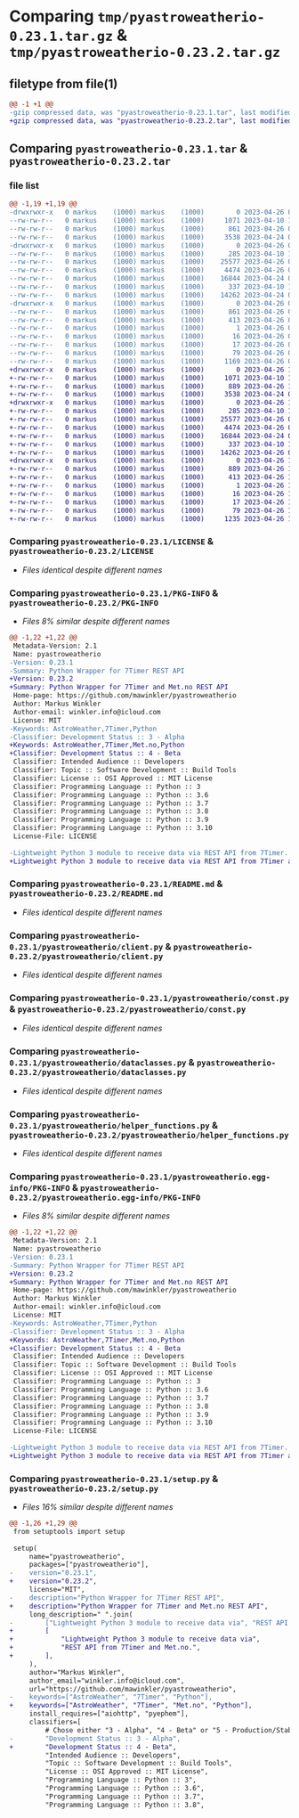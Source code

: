 # Comparing `tmp/pyastroweatherio-0.23.1.tar.gz` & `tmp/pyastroweatherio-0.23.2.tar.gz`

## filetype from file(1)

```diff
@@ -1 +1 @@
-gzip compressed data, was "pyastroweatherio-0.23.1.tar", last modified: Wed Apr 26 03:45:55 2023, max compression
+gzip compressed data, was "pyastroweatherio-0.23.2.tar", last modified: Wed Apr 26 14:11:23 2023, max compression
```

## Comparing `pyastroweatherio-0.23.1.tar` & `pyastroweatherio-0.23.2.tar`

### file list

```diff
@@ -1,19 +1,19 @@
-drwxrwxr-x   0 markus    (1000) markus    (1000)        0 2023-04-26 03:45:55.960012 pyastroweatherio-0.23.1/
--rw-rw-r--   0 markus    (1000) markus    (1000)     1071 2023-04-10 18:40:11.000000 pyastroweatherio-0.23.1/LICENSE
--rw-rw-r--   0 markus    (1000) markus    (1000)      861 2023-04-26 03:45:55.960012 pyastroweatherio-0.23.1/PKG-INFO
--rw-rw-r--   0 markus    (1000) markus    (1000)     3538 2023-04-24 06:36:59.000000 pyastroweatherio-0.23.1/README.md
-drwxrwxr-x   0 markus    (1000) markus    (1000)        0 2023-04-26 03:45:55.956012 pyastroweatherio-0.23.1/pyastroweatherio/
--rw-rw-r--   0 markus    (1000) markus    (1000)      285 2023-04-10 18:40:11.000000 pyastroweatherio-0.23.1/pyastroweatherio/__init__.py
--rw-rw-r--   0 markus    (1000) markus    (1000)    25577 2023-04-26 03:44:28.000000 pyastroweatherio-0.23.1/pyastroweatherio/client.py
--rw-rw-r--   0 markus    (1000) markus    (1000)     4474 2023-04-26 03:44:35.000000 pyastroweatherio-0.23.1/pyastroweatherio/const.py
--rw-rw-r--   0 markus    (1000) markus    (1000)    16844 2023-04-24 06:36:59.000000 pyastroweatherio-0.23.1/pyastroweatherio/dataclasses.py
--rw-rw-r--   0 markus    (1000) markus    (1000)      337 2023-04-10 18:40:11.000000 pyastroweatherio-0.23.1/pyastroweatherio/errors.py
--rw-rw-r--   0 markus    (1000) markus    (1000)    14262 2023-04-24 06:36:59.000000 pyastroweatherio-0.23.1/pyastroweatherio/helper_functions.py
-drwxrwxr-x   0 markus    (1000) markus    (1000)        0 2023-04-26 03:45:55.960012 pyastroweatherio-0.23.1/pyastroweatherio.egg-info/
--rw-rw-r--   0 markus    (1000) markus    (1000)      861 2023-04-26 03:45:55.000000 pyastroweatherio-0.23.1/pyastroweatherio.egg-info/PKG-INFO
--rw-rw-r--   0 markus    (1000) markus    (1000)      413 2023-04-26 03:45:55.000000 pyastroweatherio-0.23.1/pyastroweatherio.egg-info/SOURCES.txt
--rw-rw-r--   0 markus    (1000) markus    (1000)        1 2023-04-26 03:45:55.000000 pyastroweatherio-0.23.1/pyastroweatherio.egg-info/dependency_links.txt
--rw-rw-r--   0 markus    (1000) markus    (1000)       16 2023-04-26 03:45:55.000000 pyastroweatherio-0.23.1/pyastroweatherio.egg-info/requires.txt
--rw-rw-r--   0 markus    (1000) markus    (1000)       17 2023-04-26 03:45:55.000000 pyastroweatherio-0.23.1/pyastroweatherio.egg-info/top_level.txt
--rw-rw-r--   0 markus    (1000) markus    (1000)       79 2023-04-26 03:45:55.960012 pyastroweatherio-0.23.1/setup.cfg
--rw-rw-r--   0 markus    (1000) markus    (1000)     1169 2023-04-26 03:45:17.000000 pyastroweatherio-0.23.1/setup.py
+drwxrwxr-x   0 markus    (1000) markus    (1000)        0 2023-04-26 14:11:23.475766 pyastroweatherio-0.23.2/
+-rw-rw-r--   0 markus    (1000) markus    (1000)     1071 2023-04-10 18:40:11.000000 pyastroweatherio-0.23.2/LICENSE
+-rw-rw-r--   0 markus    (1000) markus    (1000)      889 2023-04-26 14:11:23.475766 pyastroweatherio-0.23.2/PKG-INFO
+-rw-rw-r--   0 markus    (1000) markus    (1000)     3538 2023-04-24 06:36:59.000000 pyastroweatherio-0.23.2/README.md
+drwxrwxr-x   0 markus    (1000) markus    (1000)        0 2023-04-26 14:11:23.475766 pyastroweatherio-0.23.2/pyastroweatherio/
+-rw-rw-r--   0 markus    (1000) markus    (1000)      285 2023-04-10 18:40:11.000000 pyastroweatherio-0.23.2/pyastroweatherio/__init__.py
+-rw-rw-r--   0 markus    (1000) markus    (1000)    25577 2023-04-26 03:44:28.000000 pyastroweatherio-0.23.2/pyastroweatherio/client.py
+-rw-rw-r--   0 markus    (1000) markus    (1000)     4474 2023-04-26 03:44:35.000000 pyastroweatherio-0.23.2/pyastroweatherio/const.py
+-rw-rw-r--   0 markus    (1000) markus    (1000)    16844 2023-04-24 06:36:59.000000 pyastroweatherio-0.23.2/pyastroweatherio/dataclasses.py
+-rw-rw-r--   0 markus    (1000) markus    (1000)      337 2023-04-10 18:40:11.000000 pyastroweatherio-0.23.2/pyastroweatherio/errors.py
+-rw-rw-r--   0 markus    (1000) markus    (1000)    14262 2023-04-26 04:29:12.000000 pyastroweatherio-0.23.2/pyastroweatherio/helper_functions.py
+drwxrwxr-x   0 markus    (1000) markus    (1000)        0 2023-04-26 14:11:23.475766 pyastroweatherio-0.23.2/pyastroweatherio.egg-info/
+-rw-rw-r--   0 markus    (1000) markus    (1000)      889 2023-04-26 14:11:23.000000 pyastroweatherio-0.23.2/pyastroweatherio.egg-info/PKG-INFO
+-rw-rw-r--   0 markus    (1000) markus    (1000)      413 2023-04-26 14:11:23.000000 pyastroweatherio-0.23.2/pyastroweatherio.egg-info/SOURCES.txt
+-rw-rw-r--   0 markus    (1000) markus    (1000)        1 2023-04-26 14:11:23.000000 pyastroweatherio-0.23.2/pyastroweatherio.egg-info/dependency_links.txt
+-rw-rw-r--   0 markus    (1000) markus    (1000)       16 2023-04-26 14:11:23.000000 pyastroweatherio-0.23.2/pyastroweatherio.egg-info/requires.txt
+-rw-rw-r--   0 markus    (1000) markus    (1000)       17 2023-04-26 14:11:23.000000 pyastroweatherio-0.23.2/pyastroweatherio.egg-info/top_level.txt
+-rw-rw-r--   0 markus    (1000) markus    (1000)       79 2023-04-26 14:11:23.475766 pyastroweatherio-0.23.2/setup.cfg
+-rw-rw-r--   0 markus    (1000) markus    (1000)     1235 2023-04-26 14:11:07.000000 pyastroweatherio-0.23.2/setup.py
```

### Comparing `pyastroweatherio-0.23.1/LICENSE` & `pyastroweatherio-0.23.2/LICENSE`

 * *Files identical despite different names*

### Comparing `pyastroweatherio-0.23.1/PKG-INFO` & `pyastroweatherio-0.23.2/PKG-INFO`

 * *Files 8% similar despite different names*

```diff
@@ -1,22 +1,22 @@
 Metadata-Version: 2.1
 Name: pyastroweatherio
-Version: 0.23.1
-Summary: Python Wrapper for 7Timer REST API
+Version: 0.23.2
+Summary: Python Wrapper for 7Timer and Met.no REST API
 Home-page: https://github.com/mawinkler/pyastroweatherio
 Author: Markus Winkler
 Author-email: winkler.info@icloud.com
 License: MIT
-Keywords: AstroWeather,7Timer,Python
-Classifier: Development Status :: 3 - Alpha
+Keywords: AstroWeather,7Timer,Met.no,Python
+Classifier: Development Status :: 4 - Beta
 Classifier: Intended Audience :: Developers
 Classifier: Topic :: Software Development :: Build Tools
 Classifier: License :: OSI Approved :: MIT License
 Classifier: Programming Language :: Python :: 3
 Classifier: Programming Language :: Python :: 3.6
 Classifier: Programming Language :: Python :: 3.7
 Classifier: Programming Language :: Python :: 3.8
 Classifier: Programming Language :: Python :: 3.9
 Classifier: Programming Language :: Python :: 3.10
 License-File: LICENSE
 
-Lightweight Python 3 module to receive data via REST API from 7Timer.
+Lightweight Python 3 module to receive data via REST API from 7Timer and Met.no.
```

### Comparing `pyastroweatherio-0.23.1/README.md` & `pyastroweatherio-0.23.2/README.md`

 * *Files identical despite different names*

### Comparing `pyastroweatherio-0.23.1/pyastroweatherio/client.py` & `pyastroweatherio-0.23.2/pyastroweatherio/client.py`

 * *Files identical despite different names*

### Comparing `pyastroweatherio-0.23.1/pyastroweatherio/const.py` & `pyastroweatherio-0.23.2/pyastroweatherio/const.py`

 * *Files identical despite different names*

### Comparing `pyastroweatherio-0.23.1/pyastroweatherio/dataclasses.py` & `pyastroweatherio-0.23.2/pyastroweatherio/dataclasses.py`

 * *Files identical despite different names*

### Comparing `pyastroweatherio-0.23.1/pyastroweatherio/helper_functions.py` & `pyastroweatherio-0.23.2/pyastroweatherio/helper_functions.py`

 * *Files identical despite different names*

### Comparing `pyastroweatherio-0.23.1/pyastroweatherio.egg-info/PKG-INFO` & `pyastroweatherio-0.23.2/pyastroweatherio.egg-info/PKG-INFO`

 * *Files 8% similar despite different names*

```diff
@@ -1,22 +1,22 @@
 Metadata-Version: 2.1
 Name: pyastroweatherio
-Version: 0.23.1
-Summary: Python Wrapper for 7Timer REST API
+Version: 0.23.2
+Summary: Python Wrapper for 7Timer and Met.no REST API
 Home-page: https://github.com/mawinkler/pyastroweatherio
 Author: Markus Winkler
 Author-email: winkler.info@icloud.com
 License: MIT
-Keywords: AstroWeather,7Timer,Python
-Classifier: Development Status :: 3 - Alpha
+Keywords: AstroWeather,7Timer,Met.no,Python
+Classifier: Development Status :: 4 - Beta
 Classifier: Intended Audience :: Developers
 Classifier: Topic :: Software Development :: Build Tools
 Classifier: License :: OSI Approved :: MIT License
 Classifier: Programming Language :: Python :: 3
 Classifier: Programming Language :: Python :: 3.6
 Classifier: Programming Language :: Python :: 3.7
 Classifier: Programming Language :: Python :: 3.8
 Classifier: Programming Language :: Python :: 3.9
 Classifier: Programming Language :: Python :: 3.10
 License-File: LICENSE
 
-Lightweight Python 3 module to receive data via REST API from 7Timer.
+Lightweight Python 3 module to receive data via REST API from 7Timer and Met.no.
```

### Comparing `pyastroweatherio-0.23.1/setup.py` & `pyastroweatherio-0.23.2/setup.py`

 * *Files 16% similar despite different names*

```diff
@@ -1,26 +1,29 @@
 from setuptools import setup
 
 setup(
     name="pyastroweatherio",
     packages=["pyastroweatherio"],
-    version="0.23.1",
+    version="0.23.2",
     license="MIT",
-    description="Python Wrapper for 7Timer REST API",
+    description="Python Wrapper for 7Timer and Met.no REST API",
     long_description=" ".join(
-        ["Lightweight Python 3 module to receive data via", "REST API from 7Timer."],
+        [
+            "Lightweight Python 3 module to receive data via",
+            "REST API from 7Timer and Met.no.",
+        ],
     ),
     author="Markus Winkler",
     author_email="winkler.info@icloud.com",
     url="https://github.com/mawinkler/pyastroweatherio",
-    keywords=["AstroWeather", "7Timer", "Python"],
+    keywords=["AstroWeather", "7Timer", "Met.no", "Python"],
     install_requires=["aiohttp", "pyephem"],
     classifiers=[
         # Chose either "3 - Alpha", "4 - Beta" or "5 - Production/Stable" as the current state of your package
-        "Development Status :: 3 - Alpha",
+        "Development Status :: 4 - Beta",
         "Intended Audience :: Developers",
         "Topic :: Software Development :: Build Tools",
         "License :: OSI Approved :: MIT License",
         "Programming Language :: Python :: 3",
         "Programming Language :: Python :: 3.6",
         "Programming Language :: Python :: 3.7",
         "Programming Language :: Python :: 3.8",
```

